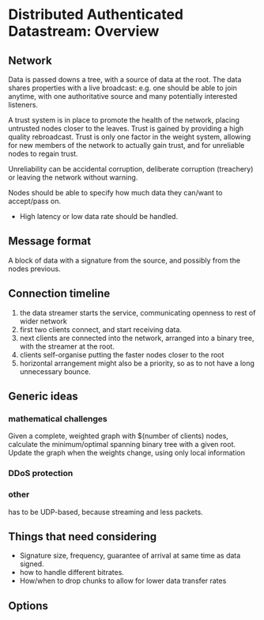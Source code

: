 # Distributed Authenticated Datastream: Overview
## Network

Data is passed downs a tree, with a source of data at the root. The data shares properties with a live broadcast: e.g. one should be able to join anytime, with one authoritative source and many potentially interested listeners.

A trust system is in place to promote the health of the network, placing untrusted nodes closer to the leaves. Trust is gained by providing a high quality rebroadcast. Trust is only one factor in the weight system, allowing for new members of the network to actually gain trust, and for unreliable nodes to regain trust.

Unreliability can be accidental corruption, deliberate corruption (treachery) or leaving the network without warning. 

Nodes should be able to specify how much data they can/want to accept/pass on. 

 - High latency or low data rate should be handled.

## Message format

A block of data with a signature from the source, and possibly from the nodes previous.

## Connection timeline

1) the data streamer starts the service, communicating openness to rest of wider network
2) first two clients connect, and start receiving data.
3) next clients are connected into the network, arranged into a binary tree, with the streamer at the root.
4) clients self-organise putting the faster nodes closer to the root
5) horizontal arrangement might also be a priority, so as to not have a long  unnecessary bounce.

## Generic ideas

### mathematical challenges

Given a complete, weighted graph with $(number of clients) nodes, calculate the minimum/optimal spanning binary tree with a given root. 
Update the graph when the weights change, using only local information

### DDoS protection

### other

has to be UDP-based, because streaming and less packets.

## Things that need considering

- Signature size, frequency, guarantee of arrival at same time as data signed.
- how to handle different bitrates.
- How/when to drop chunks to allow for lower data transfer rates

## Options
